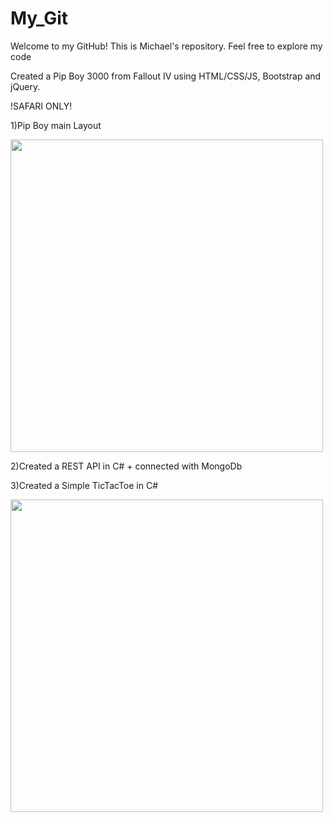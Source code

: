 # My_Git
Welcome to my GitHub!
This is Michael's repository.
Feel free to explore my code


Created a Pip Boy 3000 from Fallout IV using HTML/CSS/JS, Bootstrap and jQuery.

!SAFARI ONLY!

1)Pip Boy main Layout

<img width="500" src="https://user-images.githubusercontent.com/72964757/145250959-7ec2032d-051d-44be-92f5-1bc6e0e1cb77.png">


2)Created a REST API in C# + connected with MongoDb 

3)Created a Simple TicTacToe in C#

<img width="500" src="https://user-images.githubusercontent.com/72964757/151241643-9810709b-00bc-47f6-b65f-394c2b39ce56.png">
